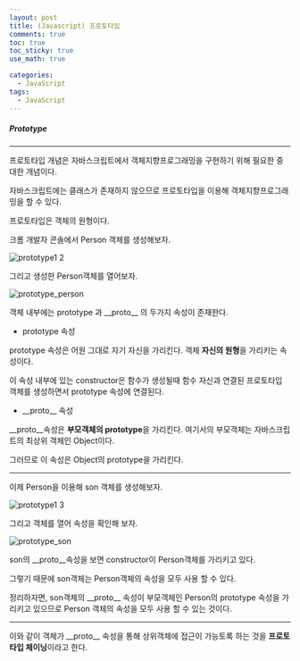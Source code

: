 ```yaml
---
layout: post
title: (Javascript) 프로토타입
comments: true
toc: true
toc_sticky: true
use_math: true

categories:
  - JavaScript
tags:
  - JavaScript
---
```




##### Prototype

---

프로토타입 개념은 자바스크립트에서 객체지향프로그래밍을 구현하기 위해 필요한 중대한 개념이다.

자바스크립트에는 클래스가 존재하지 않으므로 프로토타입을 이용해 객체지향프로그래밍을 할 수 있다.



프로토타입은 객체의 원형이다. 

크롬 개발자 콘솔에서 Person 객체를 생성해보자.

![prototype1 2](https://user-images.githubusercontent.com/28145780/44890546-ad681c80-ad15-11e8-8118-38024a339d92.png)

그리고 생성한 Person객체를 열어보자.

![prototype_person](https://user-images.githubusercontent.com/28145780/44890463-58c4a180-ad15-11e8-930b-caf4ffb80a94.png)

객체 내부에는 prototype 과 \_\_proto\__ 의 두가지 속성이 존재한다.

* prototype 속성

prototype 속성은 어원 그대로 자기 자신을 가리킨다. 객체 **자신의 원형**을 가리키는 속성이다.

이 속성 내부에 있는 constructor은 함수가 생성될때 함수 자신과 연결된 프로토타입 객체를 생성하면서 prototype 속성에 연결된다.

* \_\_proto\__ 속성

 \_\_proto\__속성은 **부모객체의 prototype**을 가리킨다. 여기서의 부모객체는 자바스크립트의 최상위 객체인 Object이다. 

그러므로 이 속성은 Object의 prototype을 가리킨다.





---

이제 Person을 이용해 son 객체를 생성해보자.

![prototype1 3](https://user-images.githubusercontent.com/28145780/44890570-c4a70a00-ad15-11e8-9c56-75193e63e212.png)

그리고 객체를 열어 속성을 확인해 보자.

![prototype_son](https://user-images.githubusercontent.com/28145780/44890593-d7b9da00-ad15-11e8-8bf9-d8f6c9e8bdf1.png)

son의  \_\_proto\__속성을 보면  constructor이 Person객체를 가리키고 있다.

그렇기 때문에 son객체는 Person객체의 속성을 모두 사용 할 수 있다.

정리하자면, son객체의 \_\_proto\__ 속성이 부모객체인 Person의 prototype 속성을 가리키고 있으므로 Person 객체의 속성을 모두 사용 할 수 있는 것이다.



---

이와 같이 객체가  \_\_proto\__ 속성을 통해 상위객체에 접근이 가능토록 하는 것을 **프로토타입 체이닝**이라고 한다.

